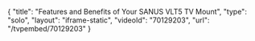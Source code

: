 {
    "title": "Features and Benefits of Your SANUS VLT5 TV Mount",
    "type": "solo",
    "layout": "iframe-static",
    "videoId": "70129203",
    "url": "\/tvpembed\/70129203"
}